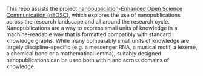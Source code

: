 This repo assists the project [nanopublication-Enhanced Open Science Communication (nEOSC)](https://knowledgepixels.com/incubator.html), which explores the use of nanopublications across the research landscape and all around the research cycle. Nanopublications are a way to express small units of knowledge in a machine-readable way that is formatted compatibly with standard knowledge graphs. While many comparably small units of knowledge are largely discipline-specific (e.g. a messenger RNA, a musical motif, a lexeme, a chemical bond or a mathematical lemma), suitably designed nanopublications can be used both within and across domains of knowledge. 
